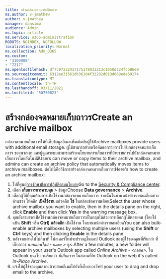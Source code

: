 ```yaml
---
title: สร้างกล่องจดหมายเก็บถาวร
ms.author: v-jmathew
author: v-jmathew
manager: dansimp
audience: Admin
ms.topic: article
ms.service: o365-administration
ROBOTS: NOINDEX, NOFOLLOW
localization_priority: Normal
ms.collection: Adm_O365
ms.custom:
- "3100008"
- "7217"
ms.openlocfilehash: df7c97232417175178031213c1050d224fcb86e9
ms.sourcegitcommit: 6312ee31561db36104f32282d019d069ede69174
ms.translationtype: MT
ms.contentlocale: th-TH
ms.lasthandoff: 03/11/2021
ms.locfileid: "50750823"
---
```

# <a name="create-an-archive-mailbox"></a><span data-ttu-id="f5b36-102">สร้างกล่องจดหมายเก็บถาวร</span><span class="sxs-lookup"><span data-stu-id="f5b36-102">Create an archive mailbox</span></span>

<span data-ttu-id="f5b36-103">กล่องจดหมายเก็บถาวรให้ที่เก็บข้อมูลอีเมลเพิ่มเติมกับผู้ใช้</span><span class="sxs-lookup"><span data-stu-id="f5b36-103">Archive mailboxes provide users with additional email storage.</span></span> <span data-ttu-id="f5b36-104">ผู้ใช้สามารถย้ายหรือคัดลอกรายการไปยังกล่องจดหมายเก็บถาวร ของพวกเขา และผู้ดูแลระบบสามารถสร้างนโยบายการเก็บถาวรที่ย้ายรายการไปยังกล่องจดหมายเก็บถาวรโดยอัตโนมัติ</span><span class="sxs-lookup"><span data-stu-id="f5b36-104">Users can move or copy items to their archive mailbox, and admins can create an archive policy that automatically moves items to archive mailboxes.</span></span> <span data-ttu-id="f5b36-105">ต่อไปนี้คือวิธีการสร้างกล่องจดหมายเก็บถาวร:</span><span class="sxs-lookup"><span data-stu-id="f5b36-105">Here's how to create an archive mailbox:</span></span>

1. <span data-ttu-id="f5b36-106">ไปที่ศูนย์[การรักษา&การปฏิบัติตามนโยบาย]( https://go.microsoft.com/fwlink/p/?linkid=2077143)</span><span class="sxs-lookup"><span data-stu-id="f5b36-106">Go to the [Security & Compliance center]( https://go.microsoft.com/fwlink/p/?linkid=2077143).</span></span>
2. <span data-ttu-id="f5b36-107">เลือก **เก็บถาวรการควบคุม**  >  ข้อมูล</span><span class="sxs-lookup"><span data-stu-id="f5b36-107">Choose **Data governance** > **Archive**.</span></span>
3. <span data-ttu-id="f5b36-108">เลือกผู้ใช้ที่คุณต้องการเปิดใช้งานกล่องจดหมายเก็บถาวร จากนั้นในบานหน้าต่างรายละเอียดทางด้านขวา ให้คลิก **เปิดใช้งาน** แล้วคลิก **ใช่** ในกล่องข้อความเตือน</span><span class="sxs-lookup"><span data-stu-id="f5b36-108">Select the user whose archive mailbox you want to enable, then in the details pane on the right, click **Enable** and then click **Yes** in the warning message box.</span></span>
4. <span data-ttu-id="f5b36-109">คุณยังสามารถเปิดใช้งานกล่องจดหมายเก็บถาวรเป็นกลุ่มได้ด้วยการเลือกผู้ใช้หลายคน (โดยใช้แป้น **Shift** หรือ **Ctrl)** **แล้วคลิก** เปิดใช้งาน ในบานหน้าต่างรายละเอียด</span><span class="sxs-lookup"><span data-stu-id="f5b36-109">You can also bulk-enable archive mailboxes by selecting multiple users (using the **Shift** or **Ctrl** keys) and then clicking **Enable** in the details pane.</span></span>
5. <span data-ttu-id="f5b36-110">หลังจากผ่านไปไม่กี่นาที โฟลเดอร์ใหม่จะปรากฏในแอป Outlook ของผู้ใช้ของคุณที่เรียกว่า ที่เก็บถาวร *แบบออนไลน์ - `name` >* ดู<.</span><span class="sxs-lookup"><span data-stu-id="f5b36-110">After a few minutes, a new folder will appear in your user's Outlook app called *Online Archive - <`name`>*.</span></span> <span data-ttu-id="f5b36-111">ใน Outlook บนเว็บ จะเรียกว่า *ที่เก็บถาวร* ในสถานที่</span><span class="sxs-lookup"><span data-stu-id="f5b36-111">In Outlook on the web it's called *In-Place Archive*.</span></span>
6. <span data-ttu-id="f5b36-112">แจ้งให้ผู้ใช้ของคุณลากแล้วปล่อยอีเมลไปยังที่เก็บถาวร</span><span class="sxs-lookup"><span data-stu-id="f5b36-112">Tell your user to drag and drop email to the archive.</span></span>
